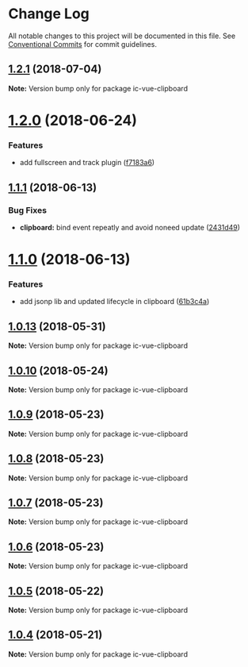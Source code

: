 # Change Log

All notable changes to this project will be documented in this file.
See [Conventional Commits](https://conventionalcommits.org) for commit guidelines.

<a name="1.2.1"></a>
## [1.2.1](https://github.com/xxxxxMiss/ic-utils/tree/master/packages/clipboard/compare/ic-vue-clipboard@1.2.0...ic-vue-clipboard@1.2.1) (2018-07-04)




**Note:** Version bump only for package ic-vue-clipboard

<a name="1.2.0"></a>
# [1.2.0](https://github.com/xxxxxMiss/ic-utils/tree/master/packages/clipboard/compare/ic-vue-clipboard@1.1.1...ic-vue-clipboard@1.2.0) (2018-06-24)


### Features

* add fullscreen and track plugin ([f7183a6](https://github.com/xxxxxMiss/ic-utils/tree/master/packages/clipboard/commit/f7183a6))




<a name="1.1.1"></a>
## [1.1.1](https://github.com/xxxxxMiss/ic-utils/tree/master/packages/clipboard/compare/ic-vue-clipboard@1.1.0...ic-vue-clipboard@1.1.1) (2018-06-13)


### Bug Fixes

* **clipboard:** bind event repeatly and avoid noneed update ([2431d49](https://github.com/xxxxxMiss/ic-utils/tree/master/packages/clipboard/commit/2431d49))




<a name="1.1.0"></a>
# [1.1.0](https://github.com/xxxxxMiss/ic-utils/tree/master/packages/clipboard/compare/ic-vue-clipboard@1.0.13...ic-vue-clipboard@1.1.0) (2018-06-13)


### Features

* add jsonp lib and updated lifecycle in clipboard ([61b3c4a](https://github.com/xxxxxMiss/ic-utils/tree/master/packages/clipboard/commit/61b3c4a))




<a name="1.0.13"></a>
## [1.0.13](https://github.com/xxxxxMiss/ic-utils/tree/master/packages/clipboard/compare/ic-vue-clipboard@1.0.12...ic-vue-clipboard@1.0.13) (2018-05-31)




**Note:** Version bump only for package ic-vue-clipboard

<a name="1.0.10"></a>
## [1.0.10](https://github.com/xxxxxMiss/ic-utils/tree/master/packages/clipboard/compare/ic-vue-clipboard@1.0.9...ic-vue-clipboard@1.0.10) (2018-05-24)




**Note:** Version bump only for package ic-vue-clipboard

<a name="1.0.9"></a>
## [1.0.9](https://github.com/xxxxxMiss/ic-utils/tree/master/packages/clipboard/compare/ic-vue-clipboard@1.0.8...ic-vue-clipboard@1.0.9) (2018-05-23)




**Note:** Version bump only for package ic-vue-clipboard

<a name="1.0.8"></a>
## [1.0.8](https://github.com/xxxxxMiss/ic-utils/tree/master/packages/clipboard/compare/ic-vue-clipboard@1.0.7...ic-vue-clipboard@1.0.8) (2018-05-23)




**Note:** Version bump only for package ic-vue-clipboard

<a name="1.0.7"></a>
## [1.0.7](https://github.com/xxxxxMiss/ic-utils/tree/master/packages/clipboard/compare/ic-vue-clipboard@1.0.6...ic-vue-clipboard@1.0.7) (2018-05-23)




**Note:** Version bump only for package ic-vue-clipboard

<a name="1.0.6"></a>
## [1.0.6](https://github.com/xxxxxMiss/ic-utils/tree/master/packages/clipboard/compare/ic-vue-clipboard@1.0.5...ic-vue-clipboard@1.0.6) (2018-05-23)




**Note:** Version bump only for package ic-vue-clipboard

<a name="1.0.5"></a>
## [1.0.5](https://github.com/xxxxxMiss/ic-utils/tree/master/packages/clipboard/compare/ic-vue-clipboard@1.0.4...ic-vue-clipboard@1.0.5) (2018-05-22)




**Note:** Version bump only for package ic-vue-clipboard

<a name="1.0.4"></a>
## [1.0.4](https://github.com/xxxxxMiss/ic-utils/tree/master/packages/clipboard/compare/ic-vue-clipboard@1.0.3...ic-vue-clipboard@1.0.4) (2018-05-21)




**Note:** Version bump only for package ic-vue-clipboard

